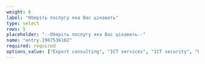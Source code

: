 ```yaml
---
weight: 6
label: "Оберіть послугу яка Вас цікавить"
type: select
rows: 5
placeholder: "--Оберіть послугу яка Вас цікавить--"
name: "entry.1987536102"
required: required
options_value: ["Export consulting", "ICT services", "ICT security", "Office rental"]
---
```

